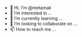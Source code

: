 - 👋 Hi, I’m @metamak
- 👀 I’m interested in ...
- 🌱 I’m currently learning ...
- 💞️ I’m looking to collaborate on ...
- 📫 How to reach me ...

<!---
metamak/metamak is a ✨ special ✨ repository because its `README.md` (this file) appears on your GitHub profile.
You can click the Preview link to take a look at your changes.
--->
